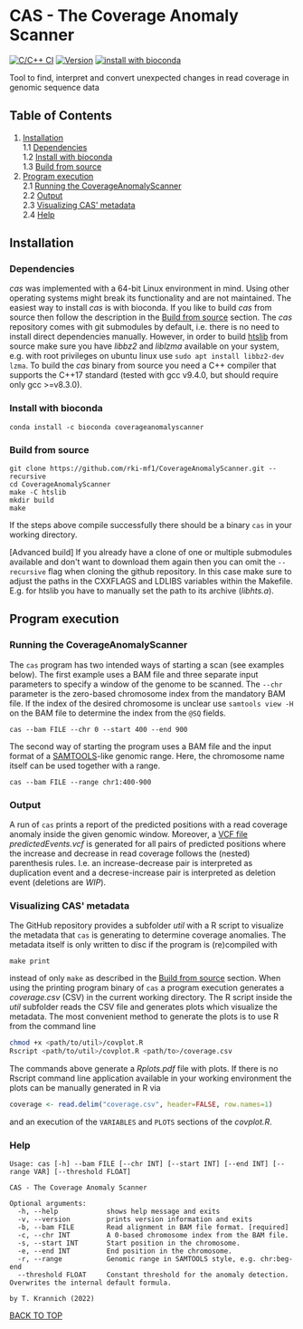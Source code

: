 # CAS - The Coverage Anomaly Scanner

[![C/C++ CI](https://github.com/rki-mf1/CoverageAnomalyScanner/actions/workflows/c-cpp.yml/badge.svg)](https://github.com/rki-mf1/CoverageAnomalyScanner/actions/workflows/c-cpp.yml)
[![Version](https://img.shields.io/github/v/release/rki-mf1/CoverageAnomalyScanner)](https://github.com/rki-mf1/CoverageAnomalyScanner/releases/latest)
[![install with bioconda](https://img.shields.io/badge/install%20with-bioconda-brightgreen.svg?style=flat)](http://bioconda.github.io/recipes/coverageanomalyscanner/README.html)

Tool to find, interpret and convert unexpected changes in read coverage in genomic sequence data

## Table of Contents
1. [Installation](#installation) <br>
    1.1 [Dependencies](#dependencies) <br>
    1.2 [Install with bioconda](#install-with-bioconda)<br>
    1.3 [Build from source](#build-from-source) <br>
2. [Program execution](#program-execution) <br>
    2.1 [Running the CoverageAnomalyScanner](#running-the-coverageanomalyscanner) <br>
    2.2 [Output](#output) <br>
    2.3 [Visualizing CAS' metadata](#visualizing-cas-metadata) <br>
    2.4 [Help](#help) <br>
    
## Installation

### Dependencies
_cas_ was implemented with a 64-bit Linux environment in mind. Using other operating systems might break its functionality and are not maintained. The easiest way to install _cas_ is with bioconda.  If you like to build _cas_ from source then follow the description in the [Build from source](#build-from-source) section. The _cas_ repository comes with git submodules by default, i.e. there is no need to install direct dependencies manually. However, in order to build [htslib](https://github.com/samtools/htslib) from source make sure you have _libbz2_ and _liblzma_ available on your system, e.g. with root privileges on ubuntu linux use `sudo apt install libbz2-dev lzma`. To build the _cas_ binary from source you need a C++ compiler that supports the C++17 standard (tested with gcc v9.4.0, but should require only gcc >=v8.3.0).

### Install with bioconda
```
conda install -c bioconda coverageanomalyscanner
```

### Build from source
```
git clone https://github.com/rki-mf1/CoverageAnomalyScanner.git --recursive
cd CoverageAnomalyScanner 
make -C htslib
mkdir build
make
```

If the steps above compile successfully there should be a binary `cas` in your working directory.

[Advanced build] If you already have a clone of one or multiple submodules available and don't want to download them again then you can omit the `--recursive` flag when cloning the github repository. In this case make sure to adjust the paths in the CXXFLAGS and LDLIBS variables within the Makefile. E.g. for htslib you have to manually set the path to its archive (_libhts.a_).

## Program execution

### Running the CoverageAnomalyScanner
The `cas` program has two intended ways of starting a scan (see examples below). The first example uses a BAM file and three separate input parameters to specify a window of the genome to be scanned. The `--chr` parameter is the zero-based chromosome index from the mandatory BAM file. If the index of the desired chromosome is unclear use `samtools view -H` on the BAM file to determine the index from the `@SQ` fields.
```
cas --bam FILE --chr 0 --start 400 --end 900
```
The second way of starting the program uses a BAM file and the input format of a [SAMTOOLS](http://www.htslib.org/)-like genomic range. Here, the chromosome name itself can be used together with a range.
```
cas --bam FILE --range chr1:400-900
```

### Output
A run of `cas` prints a report of the predicted positions with a read coverage anomaly inside the given genomic window. Moreover, a [VCF file](https://samtools.github.io/hts-specs/VCFv4.2.pdf) _predictedEvents.vcf_ is generated for all pairs of predicted positions where the increase and decrease in read coverage follows the (nested) parenthesis rules. I.e. an increase-decrease pair is interpreted as duplication event and a decrese-increase pair is interpreted as deletion event (deletions are _WIP_).

### Visualizing CAS' metadata
The GitHub repository provides a subfolder _util_ with a R script to visualize the metadata that `cas` is generating to determine coverage anomalies. The metadata itself is only written to disc if the program is (re)compiled with
```
make print
```
instead of only `make` as described in the [Build from source](#build-from-source) section. When using the printing program binary of `cas` a program execution generates a _coverage.csv_ (CSV) in the current working directory. The R script inside the _util_ subfolder reads the CSV file and generates plots which visualize the metadata. The most convenient method to generate the plots is to use R from the command line
```bash
chmod +x <path/to/util>/covplot.R
Rscript <path/to/util>/covplot.R <path/to>/coverage.csv
```
 
The commands above generate a _Rplots.pdf_ file with plots. If there is no Rscript command line application available in your working environment the plots can be manually generated in R via
```R
coverage <- read.delim("coverage.csv", header=FALSE, row.names=1)
```

and an execution of the `VARIABLES` and `PLOTS` sections of the _covplot.R_.


### Help
```
Usage: cas [-h] --bam FILE [--chr INT] [--start INT] [--end INT] [--range VAR] [--threshold FLOAT]

CAS - The Coverage Anomaly Scanner

Optional arguments:
  -h, --help            shows help message and exits 
  -v, --version         prints version information and exits 
  -b, --bam FILE        Read alignment in BAM file format. [required]
  -c, --chr INT         A 0-based chromosome index from the BAM file. 
  -s, --start INT       Start position in the chromosome. 
  -e, --end INT         End position in the chromosome. 
  -r, --range           Genomic range in SAMTOOLS style, e.g. chr:beg-end 
  --threshold FLOAT     Constant threshold for the anomaly detection. Overwrites the internal default formula. 

by T. Krannich (2022)
```

[BACK TO TOP](#table-of-contents)
